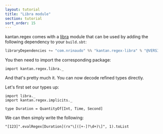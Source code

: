 ```yaml
---
layout: tutorial
title: "Libra module"
section: tutorial
sort_order: 15
---
```

kantan.regex comes with a [libra](https://github.com/to-ithaca/libra) module that can be used
by adding the following dependency to your `build.sbt`:

```scala
libraryDependencies += "com.nrinaudo" %% "kantan.regex-libra" % "@VERSION@"
```

You then need to import the corresponding package:

```tut:silent
import kantan.regex.libra._
```

And that's pretty much it. You can now decode refined types directly.

Let's first set our types up:

```tut:silent
import libra._
import kantan.regex.implicits._

type Duration = QuantityOf[Int, Time, Second]
```

We can then simply write the following:

```tut
"[123]".evalRegex[Duration](rx"\[([+-]?\d+)\]", 1).toList
```
